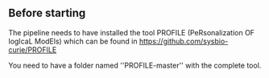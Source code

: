 ## Before starting

The pipeline needs to have installed the tool PROFILE (PeRsonalization OF logIcaL ModEls) which can be found in https://github.com/sysbio-curie/PROFILE

You need to have a folder named ''PROFILE-master'' with the complete tool.

